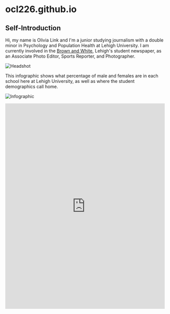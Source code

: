 # ocl226.github.io

## Self-Introduction

Hi, my name is Olivia Link and I'm a junior studying journalism with a double minor in Psychology and Population Health at Lehigh University. I am currently involved in the [Brown and White](https://thebrownandwhite.com), Lehigh's student newspaper, as an Associate Photo Editor, Sports Reporter, and Photographer. 

![Headshot](https://media.licdn.com/dms/image/v2/D4E03AQHo_Uhtk1Pbtw/profile-displayphoto-shrink_200_200/profile-displayphoto-shrink_200_200/0/1727667090302?e=2147483647&v=beta&t=d1OmlT0sk13eRpxmiN5EygzcL5TKHGOvwvrXui0LYV4)

This infographic shows what percentage of male and females are in each school here at Lehigh University, as well as where the student demographics call home.

![Infographic](https://github.com/user-attachments/assets/86732762-2954-4bf9-bff0-34dc9205429c)

<iframe src='https://cdn.knightlab.com/libs/timeline3/latest/embed/index.html?source=1X8vrSDUZkN74OpTdcxovRPUWvmt-YcibLP5bRRuKa1M&font=Default&lang=en&initial_zoom=2&height=650' width='100%' height='650' webkitallowfullscreen mozallowfullscreen allowfullscreen frameborder='0'></iframe>
